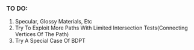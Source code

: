 ### TO DO:
1. Specular, Glossy Materials, Etc
2. Try To Exploit More Paths With Limited Intersection Tests(Connecting Vertices Of The Path)
3. Try A Special Case Of BDPT

